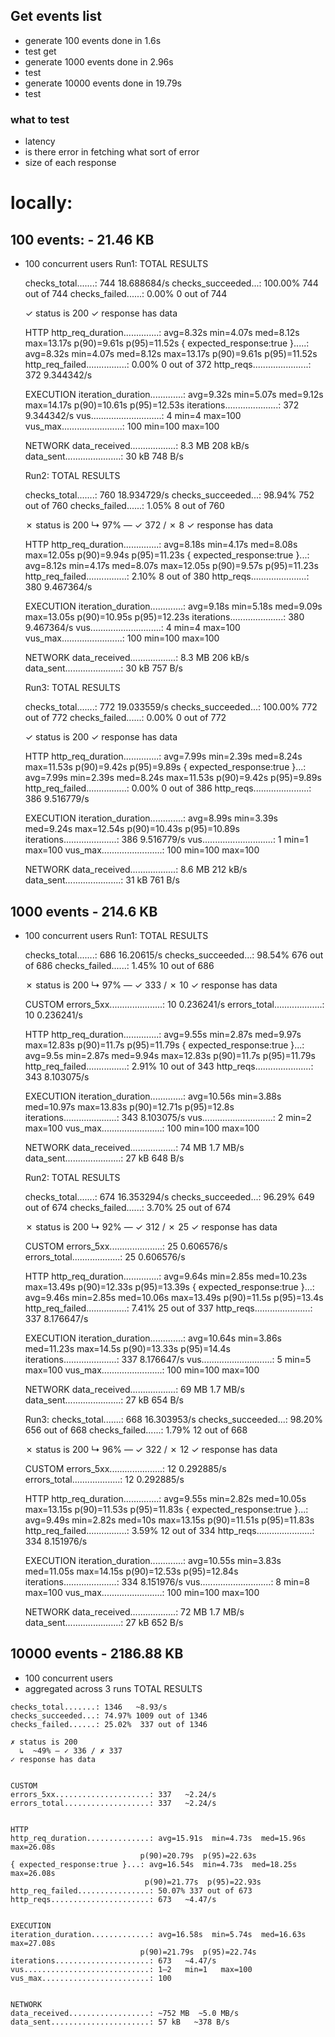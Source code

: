 ## Get events list
- generate 100 events done in 1.6s
- test get 
- generate 1000 events done in 2.96s
- test
- generate 10000 events done in 19.79s
- test

### what to test
- latency
- is there error in fetching what sort of error
- size of each response

# locally:
## 100 events: - 21.46 KB
- 100 concurrent users
    Run1:
    TOTAL RESULTS

    checks_total.......: 744     18.688684/s
    checks_succeeded...: 100.00% 744 out of 744
    checks_failed......: 0.00%   0 out of 744

    ✓ status is 200
    ✓ response has data

    HTTP
    http_req_duration..............: avg=8.32s min=4.07s med=8.12s max=13.17s p(90)=9.61s  p(95)=11.52s
    { expected_response:true }.....: avg=8.32s min=4.07s med=8.12s max=13.17s p(90)=9.61s  p(95)=11.52s
    http_req_failed................: 0.00%  0 out of 372
    http_reqs......................: 372    9.344342/s

    EXECUTION
    iteration_duration.............: avg=9.32s min=5.07s med=9.12s max=14.17s p(90)=10.61s p(95)=12.53s
    iterations.....................: 372    9.344342/s
    vus............................: 4      min=4        max=100
    vus_max........................: 100    min=100      max=100

    NETWORK
    data_received..................: 8.3 MB 208 kB/s
    data_sent......................: 30 kB  748 B/s

    Run2:
    TOTAL RESULTS

    checks_total.......: 760    18.934729/s
    checks_succeeded...: 98.94% 752 out of 760
    checks_failed......: 1.05%  8 out of 760

    ✗ status is 200
      ↳  97% — ✓ 372 / ✗ 8
    ✓ response has data

    HTTP
    http_req_duration..............: avg=8.18s min=4.17s med=8.08s max=12.05s p(90)=9.94s  p(95)=11.23s
      { expected_response:true }...: avg=8.12s min=4.17s med=8.07s max=12.05s p(90)=9.57s  p(95)=11.23s
    http_req_failed................: 2.10%  8 out of 380
    http_reqs......................: 380    9.467364/s

    EXECUTION
    iteration_duration.............: avg=9.18s min=5.18s med=9.09s max=13.05s p(90)=10.95s p(95)=12.23s
    iterations.....................: 380    9.467364/s
    vus............................: 4      min=4        max=100
    vus_max........................: 100    min=100      max=100

    NETWORK
    data_received..................: 8.3 MB 206 kB/s
    data_sent......................: 30 kB  757 B/s

    Run3:
    TOTAL RESULTS

    checks_total.......: 772     19.033559/s
    checks_succeeded...: 100.00% 772 out of 772
    checks_failed......: 0.00%   0 out of 772

    ✓ status is 200
    ✓ response has data

    HTTP
    http_req_duration..............: avg=7.99s min=2.39s med=8.24s max=11.53s p(90)=9.42s  p(95)=9.89s
      { expected_response:true }...: avg=7.99s min=2.39s med=8.24s max=11.53s p(90)=9.42s  p(95)=9.89s
    http_req_failed................: 0.00%  0 out of 386
    http_reqs......................: 386    9.516779/s

    EXECUTION
    iteration_duration.............: avg=8.99s min=3.39s med=9.24s max=12.54s p(90)=10.43s p(95)=10.89s
    iterations.....................: 386    9.516779/s
    vus............................: 1      min=1        max=100
    vus_max........................: 100    min=100      max=100

    NETWORK
    data_received..................: 8.6 MB 212 kB/s
    data_sent......................: 31 kB  761 B/s

## 1000 events - 214.6 KB
- 100 concurrent users
    Run1:
    TOTAL RESULTS

    checks_total.......: 686    16.20615/s
    checks_succeeded...: 98.54% 676 out of 686
    checks_failed......: 1.45%  10 out of 686

    ✗ status is 200
      ↳  97% — ✓ 333 / ✗ 10
    ✓ response has data

    CUSTOM
    errors_5xx.....................: 10    0.236241/s
    errors_total...................: 10    0.236241/s

    HTTP
    http_req_duration..............: avg=9.55s  min=2.87s med=9.97s  max=12.83s p(90)=11.7s  p(95)=11.79s
      { expected_response:true }...: avg=9.5s   min=2.87s med=9.94s  max=12.83s p(90)=11.7s  p(95)=11.79s
    http_req_failed................: 2.91% 10 out of 343
    http_reqs......................: 343   8.103075/s

    EXECUTION
    iteration_duration.............: avg=10.56s min=3.88s med=10.97s max=13.83s p(90)=12.71s p(95)=12.8s
    iterations.....................: 343   8.103075/s
    vus............................: 2     min=2         max=100
    vus_max........................: 100   min=100       max=100

    NETWORK
    data_received..................: 74 MB 1.7 MB/s
    data_sent......................: 27 kB 648 B/s

    Run2:
    TOTAL RESULTS

    checks_total.......: 674    16.353294/s
    checks_succeeded...: 96.29% 649 out of 674
    checks_failed......: 3.70%  25 out of 674

    ✗ status is 200
      ↳  92% — ✓ 312 / ✗ 25
    ✓ response has data

    CUSTOM
    errors_5xx.....................: 25    0.606576/s
    errors_total...................: 25    0.606576/s

    HTTP
    http_req_duration..............: avg=9.64s  min=2.85s med=10.23s max=13.49s p(90)=12.33s p(95)=13.39s
      { expected_response:true }...: avg=9.46s  min=2.85s med=10.06s max=13.49s p(90)=11.5s  p(95)=13.4s
    http_req_failed................: 7.41% 25 out of 337
    http_reqs......................: 337   8.176647/s

    EXECUTION
    iteration_duration.............: avg=10.64s min=3.86s med=11.23s max=14.5s  p(90)=13.33s p(95)=14.4s
    iterations.....................: 337   8.176647/s
    vus............................: 5     min=5         max=100
    vus_max........................: 100   min=100       max=100

    NETWORK
    data_received..................: 69 MB 1.7 MB/s
    data_sent......................: 27 kB 654 B/s

    Run3:
    checks_total.......: 668    16.303953/s
    checks_succeeded...: 98.20% 656 out of 668
    checks_failed......: 1.79%  12 out of 668

    ✗ status is 200
      ↳  96% — ✓ 322 / ✗ 12
    ✓ response has data

    CUSTOM
    errors_5xx.....................: 12    0.292885/s
    errors_total...................: 12    0.292885/s

    HTTP
    http_req_duration..............: avg=9.55s  min=2.82s med=10.05s max=13.15s p(90)=11.53s p(95)=11.83s
      { expected_response:true }...: avg=9.49s  min=2.82s med=10s    max=13.15s p(90)=11.51s p(95)=11.83s
    http_req_failed................: 3.59% 12 out of 334
    http_reqs......................: 334   8.151976/s

    EXECUTION
    iteration_duration.............: avg=10.55s min=3.83s med=11.05s max=14.15s p(90)=12.53s p(95)=12.84s
    iterations.....................: 334   8.151976/s
    vus............................: 8     min=8         max=100
    vus_max........................: 100   min=100       max=100

    NETWORK
    data_received..................: 72 MB 1.7 MB/s
    data_sent......................: 27 kB 652 B/s

## 10000 events - 2186.88 KB
   - 100 concurrent users
   - aggregated across 3 runs
   TOTAL RESULTS

    checks_total.......: 1346   ~8.93/s
    checks_succeeded...: 74.97% 1009 out of 1346
    checks_failed......: 25.02%  337 out of 1346

    ✗ status is 200
      ↳  ~49% — ✓ 336 / ✗ 337
    ✓ response has data


    CUSTOM
    errors_5xx.....................: 337   ~2.24/s
    errors_total...................: 337   ~2.24/s


    HTTP
    http_req_duration..............: avg=15.91s  min=4.73s  med=15.96s  max=26.08s  
                                 p(90)=20.79s  p(95)=22.63s
    { expected_response:true }...: avg=16.54s  min=4.73s  med=18.25s  max=26.08s  
                                  p(90)=21.77s  p(95)=22.93s
    http_req_failed................: 50.07% 337 out of 673
    http_reqs......................: 673   ~4.47/s


    EXECUTION
    iteration_duration.............: avg=16.58s  min=5.74s  med=16.63s  max=27.08s  
                                 p(90)=21.79s  p(95)=22.74s
    iterations.....................: 673   ~4.47/s
    vus............................: 1–2   min=1   max=100
    vus_max........................: 100


    NETWORK
    data_received..................: ~752 MB  ~5.0 MB/s
    data_sent......................: 57 kB   ~378 B/s

